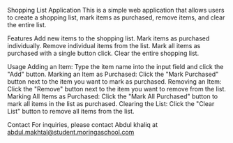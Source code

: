 Shopping List Application
This is a simple web application that allows users to create a shopping list, mark items as purchased, remove items, and clear the entire list.


Features
Add new items to the shopping list.
Mark items as purchased individually.
Remove individual items from the list.
Mark all items as purchased with a single button click.
Clear the entire shopping list.

Usage
Adding an Item: Type the item name into the input field and click the "Add" button.
Marking an Item as Purchased: Click the "Mark Purchased" button next to the item you want to mark as purchased.
Removing an Item: Click the "Remove" button next to the item you want to remove from the list.
Marking All Items as Purchased: Click the "Mark All Purchased" button to mark all items in the list as purchased.
Clearing the List: Click the "Clear List" button to remove all items from the list.

Contact
For inquiries, please contact Abdul khaliq at abdul.makhtal@student.moringaschool.com

